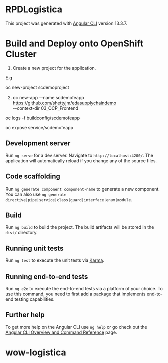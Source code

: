 # RPDLogistica

This project was generated with [Angular CLI](https://github.com/angular/angular-cli) version 13.3.7.

# Build and Deploy onto OpenShift Cluster

 1. Create a new project for the application.

  E.g 

   oc new-project scdemoproject

 2. oc new-app --name scdemofeapp \
https://github.com/shettyjm/edasupplychaindemo \
--context-dir 03_OCP_Frontend

   oc logs -f buildconfig/scdemofeapp

   oc expose service/scdemofeapp 


## Development server

Run `ng serve` for a dev server. Navigate to `http://localhost:4200/`. The application will automatically reload if you change any of the source files.

## Code scaffolding

Run `ng generate component component-name` to generate a new component. You can also use `ng generate directive|pipe|service|class|guard|interface|enum|module`.

## Build

Run `ng build` to build the project. The build artifacts will be stored in the `dist/` directory.

## Running unit tests

Run `ng test` to execute the unit tests via [Karma](https://karma-runner.github.io).

## Running end-to-end tests

Run `ng e2e` to execute the end-to-end tests via a platform of your choice. To use this command, you need to first add a package that implements end-to-end testing capabilities.

## Further help

To get more help on the Angular CLI use `ng help` or go check out the [Angular CLI Overview and Command Reference](https://angular.io/cli) page.
# wow-logistica
